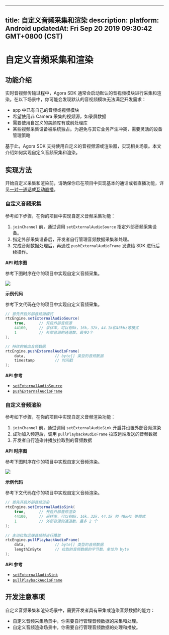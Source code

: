 
---
title: 自定义音频采集和渲染
description: 
platform: Android
updatedAt: Fri Sep 20 2019 09:30:42 GMT+0800 (CST)
---
# 自定义音频采集和渲染
## 功能介绍

实时音视频传输过程中，Agora SDK 通常会启动默认的音视频模块进行采集和渲染。在以下场景中，你可能会发现默认的音视频模块无法满足开发需求：

- app 中已有自己的音频或视频模块
- 希望使用非 Camera 采集的视频源，如录屏数据
- 需要使用自定义的美颜库有或前处理库
- 某些视频采集设备被系统独占。为避免与其它业务产生冲突，需要灵活的设备管理策略

基于此，Agora SDK 支持使用自定义的音视频源或渲染器，实现相关场景。本文介绍如何实现自定义音频采集和渲染。

## 实现方法

开始自定义采集和渲染前，请确保你已在项目中实现基本的通话或者直播功能，详见[一对一通话](../../cn/Audio%20Broadcast/start_call_android.md)或[互动直播](../../cn/Audio%20Broadcast/start_live_android.md)。

### 自定义音频采集

参考如下步骤，在你的项目中实现自定义音频采集功能：

1. `joinChannel` 前，通过调用 `setExternalAudioSource` 指定外部音频采集设备。
2. 指定外部采集设备后，开发者自行管理音频数据采集和处理。
3. 完成音频数据处理后，再通过 `pushExternalAudioFrame` 发送给 SDK 进行后续操作。

**API 时序图**

参考下图时序在你的项目中实现自定义音频采集。

![](https://web-cdn.agora.io/docs-files/1568966776336)

**示例代码**

参考下文代码在你的项目中实现自定义音频采集。

```java
// 首先开启外部音频源模式
rtcEngine.setExternalAudioSource(
	true,      // 开启外部音频源
	44100,     // 采样率，可以有8k，16k，32k，44.1k和48kHz等模式
	1          // 外部音源的通道数，最多2个
);

// 持续的输出音频数据
rtcEngine.pushExternalAudioFrame(
	data,             // byte[] 类型的音频数据
	timestamp         // 时间戳
);
```

**API 参考**
* [`setExternalAudioSource`](https://docs.agora.io/cn/Audio%20Broadcast/API%20Reference/java/classio_1_1agora_1_1rtc_1_1_rtc_engine.html#a5e5630afd7104ee7be8b246ae004efb3)
* [`pushExternalAudioFrame`](https://docs.agora.io/cn/Audio%20Broadcast/API%20Reference/java/classio_1_1agora_1_1rtc_1_1_rtc_engine.html#a9e219a679d066cfc2544b5e8f9d4d69f)

### 自定义音频渲染

参考如下步骤，在你的项目中实现自定义音频渲染功能：

1. `joinChannel` 前，通过调用 `setExternalAudioSink` 开启并设置外部音频渲染
2. 成功加入频道后，调用 `pullPlaybackAudioFrame` 拉取远端发送的音频数据
3. 开发者自行渲染并播放拉取到的音频数据

**API 时序图**

参考下图时序在你的项目中实现自定义音频渲染。

![](https://web-cdn.agora.io/docs-files/1568966971796)

**示例代码**

参考下文代码在你的项目中实现自定义音频渲染。

```java
// 首先开启外部音频渲染
rtcEngine.setExternalAudioSink(
    true,      // 开启外部音频渲染
    44100,     // 采样率，可以有8k，16k，32k，44.1k 和 48kHz 等模式
    1          // 外部音源的通道数，最多 2 个
);
 
// 主动拉取远端音频帧进行播放
rtcEngine.pullPlaybackAudioFrame(
    data,             // byte[] 类型的音频数据
    lengthInByte      // 拉取的音频数据的字节数，单位为 byte
);
```

**API 参考**

- [`setExternalAudioSink`](https://docs.agora.io/cn/Audio%20Broadcast/API%20Reference/java/classio_1_1agora_1_1rtc_1_1_rtc_engine.html#a270c0607d443790e92cdbd0d45ba1732)
- [`pullPlaybackAudioFrame`](https://docs.agora.io/cn/Audio%20Broadcast/API%20Reference/java/classio_1_1agora_1_1rtc_1_1_rtc_engine.html#ae15064944870692e9a0a59fdc87654c4)


## 开发注意事项

自定义音频采集和渲染场景中，需要开发者具有采集或渲染音频数据的能力：

- 自定义音频采集场景中，你需要自行管理音频数据的采集和处理。
- 自定义音频渲染场景中，你需要自行管理音频数据的处理和播放。

